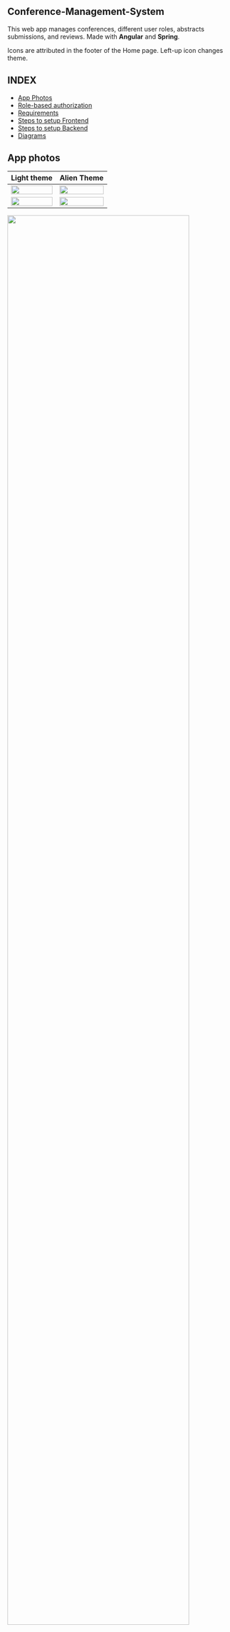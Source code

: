 ## Conference-Management-System
This web app manages conferences, different user roles, abstracts submissions, 
and reviews. Made with **Angular** and **Spring**.

Icons are attributed in the footer of the Home page.
Left-up icon changes theme.

## INDEX
 * [App Photos](#app-photos)
 * [Role-based authorization](#role-based-authorization)
 * [Requirements](#requirements)
 * [Steps to setup Frontend](#steps-to-setup-frontend)
 * [Steps to setup Backend](#steps-to-setup-backend)
 * [Diagrams](#frontend)

## App photos
Light theme             |  Alien Theme
:-------------------------:|:-------------------------:
<img src="https://i.imgur.com/FN1i8Fq.png" width="100%" /> |  <img src="https://i.imgur.com/LV6kTKL.png" width="100%" />
<img src="https://i.imgur.com/n5zW4J9.png" width="100%" /> | <img src="https://i.imgur.com/RJvfPXm.png" width="100%" />

 <img src="https://i.imgur.com/FN1i8Fq.png" width="90%" />
 <hr><img src="https://i.imgur.com/HP6kqr7.png" width="90%" />
 <hr><img src="https://i.imgur.com/tueLwwE.png" width="90%" />
 <hr><img src="https://i.imgur.com/ZpwBVOk.png" width="90%" />
 <hr><img src="https://i.imgur.com/an4PNMl.png" width="90%" />
 <hr><img src="https://i.imgur.com/lJhNJbY.png" width="80%" />
 <hr><img src="https://i.imgur.com/LBwvnYZ.png" width="80%" />
 <hr><img src="https://i.imgur.com/n5zW4J9.png" width="80%" />
 <hr><img src="https://i.imgur.com/VThtGrV.png" width="80%" />
 <hr><img src="https://i.imgur.com/cfctZPf.png" width="80%" />


## Role-based authorization
 Roles: Chair, Author, PC Member, Co-Chair, SC Member.
 
 Each user may have role X in conference 1 and role Y in another conference.
 
 Except the 'admin', which is always Chair. 
 
 With default register, you are Author. 
 Other roles get email invitation links when Chair creates a conference.
 
 **Author**
 * submit scientific paper
 * see results
 * participate in sections where papers are presented
 
 **PC Member**
 * submit scientific paper
 * see results
 * participate in sections where papers are presented
 * bid papers (show which you would like to review)
 * review papers
 
 **Co-Chair**
 * participate in sections where papers are presented
 * bid papers (show which you would like to review)
 * review papers
 * assign a paper to a bidder
 * see all reviews:
    * choose the final verdict of a paper
    * send to another reviewer
    * request discussion (reset reviews to _NOT_REVIEWED_)

 **Chair**
 * same as Co-Chair
 * create section
 * create conference
 
 **SC-Member**
 * participate in sections where papers are presented
 

## Requirements
  * Angular + Angular Material
  * MySql server
  * Java
  
## Steps to setup Frontend

  * Install nodejs https://nodejs.org/en/, LTS
  * Hope that WebStorm recognizes 'npm install' command
  * Open project in IDE (WebStorm, VS Code)
  * Go inside folder 'frontend' with the terminal (the IDE may have 'open folder in terminal' on right click).
  * Run the command npm install_ to install folder 'node_modules'.
  * Start app with WebStorm, VS Code or with command 'ng serve' in terminal.
  * The app will run on the address http://localhost:4200/  -> the default port (4200) for angular projects 



# Steps to setup Backend 
### MySQL Database setup
`In brief, you need: MySQL Server (username: root, password: iss2020) and an empty database 'cms'`

* Download MySQL Server from google. Windows (x86, 32-bit), MSI Installer.
https://dev.mysql.com/downloads/windows/installer/8.0.html

    * (mysql-installer-web-community-8.0.19.0.msi)
    * Choose 'Server only'
    * Click 'Next' until you can choose password
    * Put password 'iss2020'
    * Click 'Next' all the way
    
* Download MySQL Workbench from google (same functionality as SSMS-Sql Server Management Studio)
    * (mysql-workbench-community-8.0.19-winx64.msi)
    * Click 'Local Instance MySQL80' or smth like that
    * Left, middle of the screen, choose Schemas (belongs to tab Navigator), 
    here you can create a DB with 'Create Schema' from Toolbar
    * create DB called 'cms'

## Backend setup
##### Already done for this project. Written in case you want to replicate in the future.

* Create project on the internet with Spring Initializr, add dependencies: Web, JPA. Choose Gradle, Java 11.
* Open project in IDE (IntelliJ, Eclipse)
* Paste the bellow code in 'resources/application.properties'. It connects the project with MySQL.
Configures it to know the connection string, DB name, port of the DB and others.

```
spring:
  jpa:
    show-sql: true
    hibernate:
      ddl-auto: update
    properties:
      hibernate:
        dialect: org.hibernate.dialect.MySQL8Dialect
  datasource:
    url: jdbc:mysql://localhost/cms?serverTimezone=UTC
    username: root
    password: iss2020
    driverClassName: com.mysql.cj.jdbc.Driver
  servlet:
    multipart:
      enabled: true
      max-file-size: 10MB
      file-size-threshold: 10KB
      max-request-size: 15MB
server:
  servlet:
    context-path: /cms/api/
```

* Change 'application.properties' to 'application.yml'. Its just a simpler form of
text format.
* Add this in 'build.gradle' -> dependencies{..}.
 It imports the jdbc driver.
```
implementation 'mysql:mysql-connector-java'
```
* Run

## Diagrams
Found in '~diagrams and documents'.
